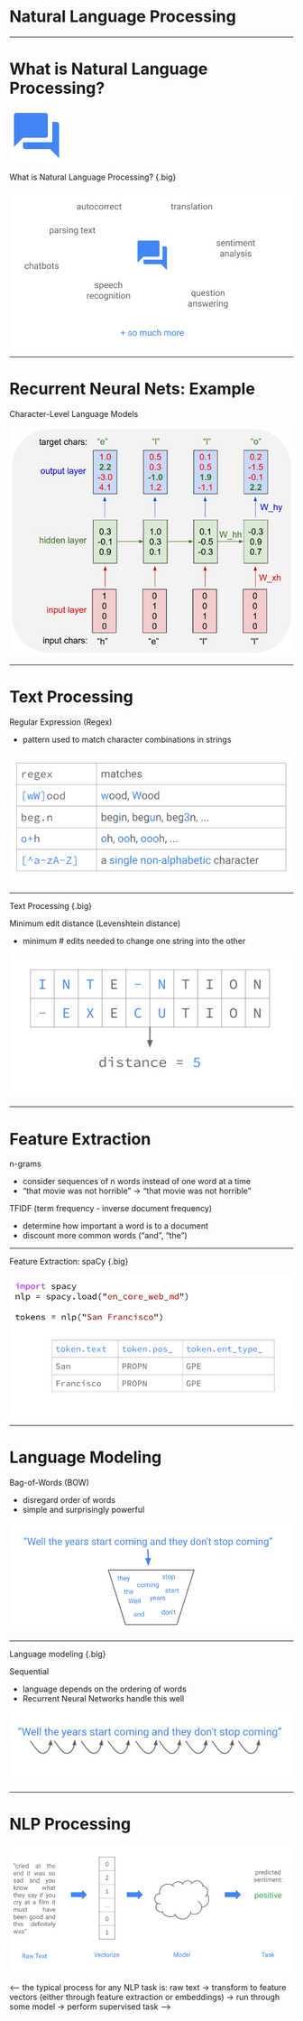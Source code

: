 # Natural Language Processing 

---

# What is Natural Language Processing?

![](res/NLP01.png)

<!--
Group discussion: what are some applications of NLP in your everyday life?
See next slide for examples: really anything that involves processing text/language
-->

What is Natural Language Processing? {.big}

![](res/NLP02.png)

---

# Recurrent Neural Nets: Example

Character-Level Language Models

![](res/NLP03.png)

---

# Text Processing

Regular Expression (Regex)
* pattern used to match character combinations in strings

![](res/NLP04.png)

<!--
Before machine learning, solved NLP problems using mostly pattern matching. Even now, these text processing techniques can be very important in processing messy natural language. 

Regular Expressions are widely used in text processing (imagine needing to extract all the emails from a block of text, or remove prefixes/suffixes from a root word). A regex defines a pattern that is used to match certain character combinations, following a set of rules. Here we show a few examples of pattern matching rules: “.” matches any single character, “+” matches 1 or more of the previous character, “[^...]” negates the rest of the pattern in the brackets. 

Regex rules can be very powerful but also very complex. Many guides exist for effectively using regexes: https://www.rexegg.com/regex-quickstart.html
-->

---

Text Processing {.big}

Minimum edit distance (Levenshtein distance)
* minimum # edits needed to change one string into the other

![](res/NLP05.png)

<!--
Another important concept for text processing is minimum edit distance (also called levenshtein distance). This is especially useful for autocorrect tools and evaluating systems that generate language (like translation). There are many open source Python implementations of this algorithm you can use.
-->

---

# Feature Extraction

n-grams
* consider sequences of n words instead of one word at a time
* “that movie was not horrible” -> “that movie was not horrible”

TFIDF (term frequency - inverse document frequency)
* determine how important a word is to a document
* discount more common words (“and”, “the”)

<!--
Before neural networks, the first step in NLP was “feature extraction”, or transforming raw text into informative features. The idea is that just the individual words in a text do not fully capture the meaning of the text.

One very common feature extraction technique is n-grams, which consider n word sequences instead of just individual words. While in the original sentence “that movie was not horrible”, the word “horrible” may cause a model to predict very strong negative emotion, extracting bigrams (2-grams) would correctly pair “not horrible”, which is a much milder emotion.

Another common technique is TFIDF, which calculates how important a word is to a text. This often has the effect of ignoring more common words (like “the”) and letting the model focus on more unique words in the text.
-->

---

Feature Extraction: spaCy {.big}

![](res/NLP06.png)

<!--
There are many more linguistic features that you can extract from text. spaCy is a fast python library for advanced natural language processing tools. It converts text into a collection of “Token” objects, each of which contains useful annotations such as Part of Speech (pos) and Named Entities (ent_type).

In this example, spaCy breaks “San Francisco” into two Tokens, each of which is labeled as a proper noun (PROPN) and a Geographical/Political Entity (GPE). 
-->

---

# Language Modeling

Bag-of-Words (BOW)
* disregard order of words
* simple and surprisingly powerful

![](res/NLP07.png)

<!--
To build models for NLP tasks, we must have some notion of how words fit together into sentences and text. Language modeling refers to determining how likely a certain sentence is. The simplest language modeling approach is a bag-of-words: treat a sentence like an unordered collection (set) of words.

Take an example movie review, "I love love loved it!", and another, "I HATED it :-(".  You as a human could guess which review corresponded to a positive sentiment and which review corresponded to a negative sentiment, even if we looked at these sentences out of order (e.g., "it! I loved love love" and "HATED :-( I it".  So bag-of-words is like saying, "Ehhh... I'm pretty sure I can glean the meaning of sentences, with words in any order, so why bother keeping track of the order? Sounds like more work to me..." But you can probably think of an example or two where this strategy would fail, yes? Especially consider if you're trying to predict more than just two sentiments ("good" and "bad").
-->

---

Language modeling {.big}

Sequential
* language depends on the ordering of words
* Recurrent Neural Networks handle this well

![](res/NLP08.png)

<!--
BOW approaches are surprisingly successful on many tasks (email spam filter, sentiment analysis) and are less computationally intensive.

But, fundamentally, we know that the order of words matters. Harder NLP tasks build upon sequential approaches, which preserve the order of words in a text. This is exactly what RNNs are useful for.
-->

---

# NLP Processing

![](res/NLP09.png)

<--
the typical process for any NLP task is:
raw text -> transform to feature vectors (either through feature extraction or embeddings) -> run through some model -> perform supervised task
-->
